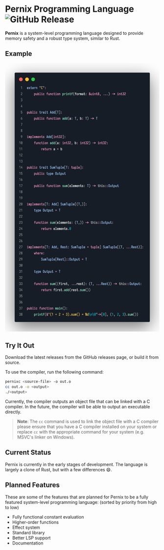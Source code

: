 # Pernix Programming Language ![GitHub Release](https://img.shields.io/github/v/release/Simmypeet/pernix-lang?include_prereleases)


**Pernix** is a system-level programming language designed to provide memory
safety and a robust type system, similar to Rust.

## Example

![example](./docs/example.png)

## Try It Out

Download the latest releases from the GitHub releases page, or build it from
source.

To use the compiler, run the following command:

```bash
pernixc <source-file> -o out.o
cc out.o -o <output>
./<output>
```

Currently, the compiler outputs an object file that can be linked with a C
compiler. In the future, the compiler will be able to output an executable
directly.

> **Note**: The `cc` command is used to link the object file with a C compiler
> please ensure that you have a C compiler installed on your system or replace
> `cc` with the appropriate command for your system (e.g. MSVC's linker on
> Windows).

## Current Status

Pernix is currently in the early stages of development. The language is largely
a clone of Rust, but with a few differences 😄.

## Planned Features

These are some of the features that are planned for Pernix to be a fully
featured system-level programming language: (sorted by priority from high to
low)

-   Fully functional constant evaluation
-   Higher-order functions
-   Effect system
-   Standard library
-   Better LSP support
-   Documentation
